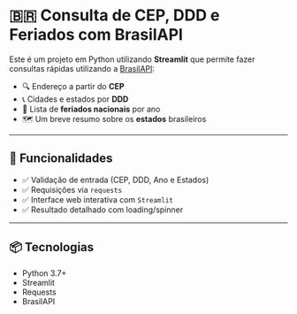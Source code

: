 # 🇧🇷 Consulta de CEP, DDD e Feriados com BrasilAPI

Este é um projeto em Python utilizando **Streamlit** que permite fazer consultas rápidas utilizando a [BrasilAPI](https://brasilapi.com.br):

- 🔍 Endereço a partir do **CEP**
- 📞 Cidades e estados por **DDD**
- 📅 Lista de **feriados nacionais** por ano
- 🗺 Um breve resumo sobre os **estados** brasileiros

---

## 🚀 Funcionalidades

- ✅ Validação de entrada (CEP, DDD, Ano e Estados)
- ✅ Requisições via `requests`
- ✅ Interface web interativa com `Streamlit`
- ✅ Resultado detalhado com loading/spinner

---

## 📦 Tecnologias

- Python 3.7+
- Streamlit
- Requests
- BrasilAPI
